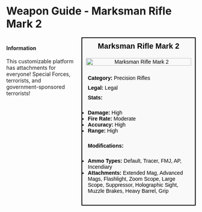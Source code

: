 # Weapon Guide - Marksman Rifle Mark 2

<div style="display: flex; align-items: flex-start; gap: 10px;">

  <div style="flex: 1; margin-right: 10px;">
  
  #### Information
  This customizable platform has attachments for everyone! Special Forces, terrorists, and government-sponsored terrorists!

  </div>

  <div style="width: 300px; border: 2px solid black; font-family: Arial, sans-serif; background-color: #f9f9f9; color: black;">
    <div style="background-color: #f9f9f9; padding: 10px; font-size: 20px; font-weight: bold; text-align: center;">Marksman Rifle Mark 2</div>
    <div style="text-align: center; padding: 10px;">
      <img src="image_url_here" alt="Marksman Rifle Mark 2" style="width: 100%; height: auto;">
    </div>
    <div style="padding: 10px;">
      <div style="padding: 5px;"><strong>Category:</strong> Precision Rifles</div>
      <div style="padding: 5px;"><strong>Legal:</strong> Legal</div>
      <div style="padding: 5px;"><strong>Stats:</strong></div>
      <ul style="padding: 5px;">
        <li><strong>Damage:</strong> High</li>
        <li><strong>Fire Rate:</strong> Moderate</li>
        <li><strong>Accuracy:</strong> High</li>
        <li><strong>Range:</strong> High</li>
      </ul>
      <div style="padding: 5px;"><strong>Modifications:</strong></div>
      <ul style="padding: 5px;">
        <li><strong>Ammo Types:</strong> Default, Tracer, FMJ, AP, Incendiary</li>
        <li><strong>Attachments:</strong> Extended Mag, Advanced Mags, Flashlight, Zoom Scope, Large Scope, Suppressor, Holographic Sight, Muzzle Brakes, Heavy Barrel, Grip</li>
      </ul>
    </div>
  </div>

</div>
